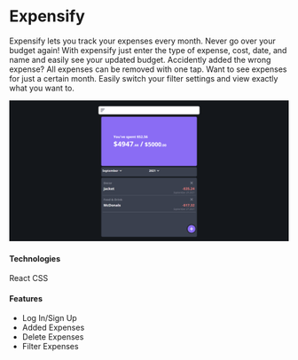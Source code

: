 # Expensify

Expensify lets you track your expenses every month. Never go over your budget again! With expensify just enter the type of expense, cost, date, and name and easily see your updated budget. Accidently added the wrong expense? All expenses can be removed with one tap. Want to see expenses for just a certain month. Easily switch your filter settings and view exactly what you want to.

![Expensify](src/assets/images/expensify.png)

#### Technologies

React
CSS

#### Features

- Log In/Sign Up
- Added Expenses
- Delete Expenses
- Filter Expenses
